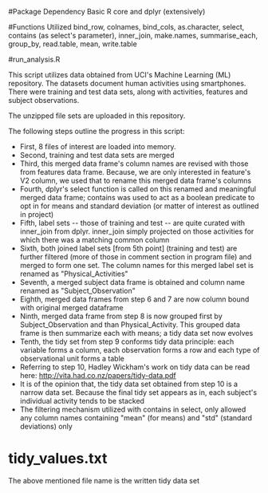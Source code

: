 #Package Dependency
Basic R core and dplyr (extensively)

#Functions Utilized
bind_row, colnames, bind_cols, as.character, select, contains (as select's parameter), inner_join, make.names, 
summarise_each, group_by, read.table, mean, write.table

#run_analysis.R

This script utilizes data obtained from UCI's Machine Learning (ML) repository. The datasets document human activities using smartphones. There were training and test data sets, along with activities, features and subject observations.

The unzipped file sets are uploaded in this repository. 

The following steps outline the progress in this script:

* First, 8 files of interest are loaded into memory. 
* Second, training and test data sets are merged
* Third, this merged data frame's column names are revised with those from features data frame. Because, we are only interested in feature's V2 column, we used that to rename this merged data frame's columns
* Fourth, dplyr's select function is called on this renamed and meaningful merged data frame; contains was used to act as a boolean predicate to opt in for means and standard deviation (or matter of interest as outlined in project)
* Fifth, label sets -- those of training and test -- are quite curated with inner_join from dplyr. inner_join simply projected on those activities for which there was a matching common column
* Sixth, both joined label sets [from 5th point] (training and test) are further filtered (more of those in comment section in program file) and merged to form one set. The column names for this merged label set is renamed as "Physical_Activities"
* Seventh, a merged subject data frame is obtained and column name renamed as "Subject_Observation"
* Eighth, merged data frames from step 6 and 7 are now column bound with original merged dataframe
* Ninth, merged data frame from step 8 is now grouped first by Subject_Observation and than Physical_Activity. This grouped data frame is then summarize each with means; a tidy data set now evolves
* Tenth, the tidy set from step 9 conforms tidy data principle: each variable forms a column, each observation forms a row and each type of observational unit forms a table
* Referring to step 10, Hadley Wickham's work on tidy data can be read here: http://vita.had.co.nz/papers/tidy-data.pdf
* It is of the opinion that, the tidy data set obtained from step 10 is a narrow data set. Because the final tidy set appears as in, each subject's individual activity tends to be stacked
* The filtering mechanism utilized with contains in select, only allowed any column names containing "mean" (for means) and "std" (standard deviations) only


# tidy_values.txt
The above mentioned file name is the written tidy data set



